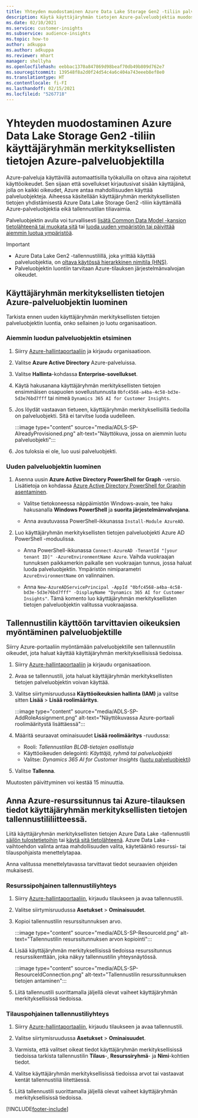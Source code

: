 ```yaml
---
title: Yhteyden muodostaminen Azure Data Lake Storage Gen2 -tiliin palveluobjektia käyttämällä
description: Käytä käyttäjäryhmän tietojen Azure-palveluobjektia muodostamaan yhteys omaan Data Lake -tallennustilaan, kun se liitetään käyttäjäryhmän tietoihin.
ms.date: 02/10/2021
ms.service: customer-insights
ms.subservice: audience-insights
ms.topic: how-to
author: adkuppa
ms.author: adkuppa
ms.reviewer: mhart
manager: shellyha
ms.openlocfilehash: eebbac1370a847869d98beaf70db49b809d762e7
ms.sourcegitcommit: 139548f8a2d0f24d54c4a6c404a743eeeb8ef8e0
ms.translationtype: HT
ms.contentlocale: fi-FI
ms.lasthandoff: 02/15/2021
ms.locfileid: "5267718"
---
```

# <a name="connect-to-an-azure-data-lake-storage-gen2-account-with-an-azure-service-principal-for-audience-insights"></a>Yhteyden muodostaminen Azure Data Lake Storage Gen2 -tiliin käyttäjäryhmän merkityksellisten tietojen Azure-palveluobjektilla

Azure-palveluja käyttävillä automaattisilla työkaluilla on oltava aina rajoitetut käyttöoikeudet. Sen sijaan että sovellukset kirjautusivat sisään käyttäjänä, jolla on kaikki oikeudet, Azure antaa mahdollisuuden käyttää palveluobjekteja. Aiheessa käsitellään käyttäjäryhmän merkityksellisten tietojen yhdistämisestä Azure Data Lake Storage Gen2 -tiliin käyttämällä Azure-palveluobjektia eikä tallennustilan tiliavaimia. 

Palveluobjektin avulla voi turvallisesti [lisätä Common Data Model -kansion tietolähteenä tai muokata sitä](connect-common-data-model.md) tai [luoda uuden ympäristön tai päivittää aiemmin luotua ympäristöä](manage-environments.md#create-an-environment-in-an-existing-organization).

> [!IMPORTANT]
> - Azure Data Lake Gen2 -tallennustilillä, joka yrittää käyttää palveluobjektia, on [oltava käytössä hierarkkinen nimitila (HNS)](https://docs.microsoft.com/azure/storage/blobs/data-lake-storage-namespace).
> - Palveluobjektin luontiin tarvitaan Azure-tilauksen järjestelmänvalvojan oikeudet.

## <a name="create-azure-service-principal-for-audience-insights"></a>Käyttäjäryhmän merkityksellisten tietojen Azure-palveluobjektin luominen

Tarkista ennen uuden käyttäjäryhmän merkityksellisten tietojen palveluobjektin luontia, onko sellainen jo luotu organisaatioon.

### <a name="look-for-an-existing-service-principal"></a>Aiemmin luodun palveluobjektin etsiminen

1. Siirry [Azure-hallintaportaaliin](https://portal.azure.com) ja kirjaudu organisaatioon.

2. Valitse **Azure Active Directory** Azure-palveluissa.

3. Valitse **Hallinta**-kohdassa **Enterprise-sovellukset**.

4. Käytä hakusanana käyttäjäryhmän merkityksellisten tietojen ensimmäisen osapuolen sovellustunnusta `0bfc4568-a4ba-4c58-bd3e-5d3e76bd7fff` tai nimeä `Dynamics 365 AI for Customer Insights`.

5. Jos löydät vastaavan tietueen, käyttäjäryhmän merkityksellisillä tiedoilla on palveluobjekti. Sitä ei tarvitse luoda uudelleen.
   
   :::image type="content" source="media/ADLS-SP-AlreadyProvisioned.png" alt-text="Näyttökuva, jossa on aiemmin luotu palveluobjekti":::
   
6. Jos tuloksia ei ole, luo uusi palveluobjekti.

### <a name="create-a-new-service-principal"></a>Uuden palveluobjektin luominen

1. Asenna uusin **Azure Active Directory PowerShell for Graph** -versio. Lisätietoja on kohdassa [Azure Active Directory PowerShell for Graphin asentaminen](https://docs.microsoft.com/powershell/azure/active-directory/install-adv2).
   - Valitse tietokoneessa näppäimistön Windows-avain, tee haku hakusanalla **Windows PowerShell** ja **suorita järjestelmänvalvojana**.
   
   - Anna avautuvassa PowerShell-ikkunassa `Install-Module AzureAD`.

2. Luo käyttäjäryhmän merkityksellisten tietojen palveluobjekti Azure AD PowerShell -moduulissa.
   - Anna PowerShell-ikkunassa `Connect-AzureAD -TenantId "[your tenant ID]" -AzureEnvironmentName Azure`. Vaihda vuokraajan tunnuksen paikkamerkin paikalle sen vuokraajan tunnus, jossa haluat luoda palveluobjektin. Ympäristön nimiparametri `AzureEnvironmentName` on valinnainen.
  
   - Anna `New-AzureADServicePrincipal -AppId "0bfc4568-a4ba-4c58-bd3e-5d3e76bd7fff" -DisplayName "Dynamics 365 AI for Customer Insights"`. Tämä komento luo käyttäjäryhmän merkityksellisten tietojen palveluobjektin valitussa vuokraajassa.  

## <a name="grant-permissions-to-the-service-principal-to-access-the-storage-account"></a>Tallennustilin käyttöön tarvittavien oikeuksien myöntäminen palveluobjektille

Siirry Azure-portaaliin myöntämään palveluobjektille sen tallennustilin oikeudet, jota haluat käyttää käyttäjäryhmän merkityksellisissä tiedoissa.

1. Siirry [Azure-hallintaportaaliin](https://portal.azure.com) ja kirjaudu organisaatioon.

1. Avaa se tallennustili, jota haluat käyttäjäryhmän merkityksellisten tietojen palveluobjektin voivan käyttää.

1. Valitse siirtymisruudussa **Käyttöoikeuksien hallinta (IAM)** ja valitse sitten **Lisää** > **Lisää roolimääritys**.
   
   :::image type="content" source="media/ADLS-SP-AddRoleAssignment.png" alt-text="Näyttökuvassa Azure-portaali roolimääritystä lisättäessä":::
   
1. Määritä seuraavat ominaisuudet **Lisää roolimääritys** -ruudussa:
   - Rooli: *Tallennustilan BLOB-tietojen osallistuja*
   - Käyttöoikeuden delegointi: *Käyttäjä, ryhmä tai palveluobjekti*
   - Valitse: *Dynamics 365 AI for Customer Insights* ([luotu palveluobjekti](#create-a-new-service-principal))

1.  Valitse **Tallenna**.

Muutosten päivittyminen voi kestää 15 minuuttia.

## <a name="enter-the-azure-resource-id-or-the-azure-subscription-details-in-the-storage-account-attachment-to-audience-insights"></a>Anna Azure-resurssitunnus tai Azure-tilauksen tiedot käyttäjäryhmän merkityksellisten tietojen tallennustililiitteessä.

Liitä käyttäjäryhmän merkityksellisten tietojen Azure Data Lake -tallennustili [säilön tulostetietoihin](manage-environments.md) tai [käytä sitä tietolähteenä](connect-common-data-service-lake.md). Azure Data Lake -vaihtoehdon valinta antaa mahdollisuuden valita, käytetäänkö resurssi- tai tilauspohjaista menettelytapaa.

Anna valitussa menettelytavassa tarvittavat tiedot seuraavien ohjeiden mukaisesti.

### <a name="resource-based-storage-account-connection"></a>Resurssipohjainen tallennustiliyhteys

1. Siirry [Azure-hallintaportaaliin](https://portal.azure.com), kirjaudu tilaukseen ja avaa tallennustili.

1. Valitse siirtymisruudussa **Asetukset** > **Ominaisuudet**.

1. Kopioi tallennustilin resurssitunnuksen arvo.

   :::image type="content" source="media/ADLS-SP-ResourceId.png" alt-text="Tallennustilin resurssitunnuksen arvon kopiointi":::

1. Lisää käyttäjäryhmän merkityksellisissä tiedoissa resurssitunnus resurssikenttään, joka näkyy tallennustilin yhteysnäytössä.

   :::image type="content" source="media/ADLS-SP-ResourceIdConnection.png" alt-text="Tallennustilin resurssitunnuksen tietojen antaminen":::   
   
1. Liitä tallennustili suorittamalla jäljellä olevat vaiheet käyttäjäryhmän merkityksellisissä tiedoissa.

### <a name="subscription-based-storage-account-connection"></a>Tilauspohjainen tallennustiliyhteys

1. Siirry [Azure-hallintaportaaliin](https://portal.azure.com), kirjaudu tilaukseen ja avaa tallennustili.

1. Valitse siirtymisruudussa **Asetukset** > **Ominaisuudet**.

1. Varmista, että valitset oikeat tiedot käyttäjäryhmän merkityksellisissä tiedoissa tarkista tallennustilin **Tilaus**-, **Resurssiryhmä**- ja **Nimi**-kohtien tiedot.

1. Valitse käyttäjäryhmän merkityksellisissä tiedoissa arvot tai vastaavat kentät tallennustiliä liitettäessä.
   
1. Liitä tallennustili suorittamalla jäljellä olevat vaiheet käyttäjäryhmän merkityksellisissä tiedoissa.


[!INCLUDE[footer-include](../includes/footer-banner.md)]
